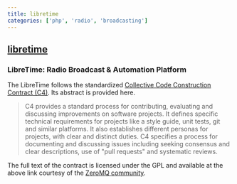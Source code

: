 ```yaml
---
title: libretime
categories: ['php', 'radio', 'broadcasting']
---
```

## [libretime](https://github.com/LibreTime/libretime)

### LibreTime: Radio Broadcast & Automation Platform


The LibreTime follows the standardized [Collective Code Construction 
Contract (C4)](https://rfc.zeromq.org/spec:42/C4/). Its abstract is
provided here.

> C4 provides a standard process for contributing, evaluating and
> discussing improvements on software projects. It defines specific 
> technical requirements for projects like a style guide, unit tests,
> git and similar platforms. It also establishes different personas
> for projects, with clear and distinct duties. C4 specifies a process
> for documenting and discussing issues including seeking consensus
> and clear descriptions, use of "pull requests" and systematic reviews.

The full text of the contract is licensed under the GPL and available at
the above link courtesy of the [ZeroMQ community](http://zeromq.org/).
